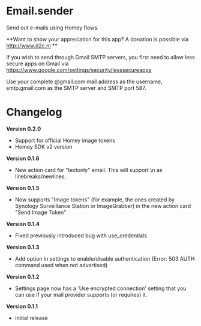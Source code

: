 # Email.sender

Send out e-mails using Homey flows.

**Want to show your appreciation for this app? A donation is possible via http://www.d2c.nl **

If you wish to send through Gmail SMTP servers, you first need to allow less secure apps on Gmail via https://www.google.com/settings/security/lesssecureapps

Use your complete @gmail.com mail address as the username, smtp.gmail.com as the SMTP server and SMTP port 587.

# Changelog

**Version 0.2.0**
- Support for official Homey image tokens
- Homey SDK v2 version

**Version 0.1.6**
- New action card for "textonly" email. This will support \n as linebreaks/newlines.

**Version 0.1.5**
- Now supports "Image tokens" (for example, the ones created by Synology Surveillance Station or ImageGrabber) in the new action card "Send Image Token"

**Version 0.1.4**
- Fixed previously introduced bug with use_credentials

**Version 0.1.3**
- Add option in settings to enable/disable authentication (Error: 503 AUTH command used when not advertised)

**Version 0.1.2**
- Settings page now has a 'Use encrypted connection' setting that you can use if your mail provider supports (or requires) it.

**Version 0.1.1**
- Initial release
